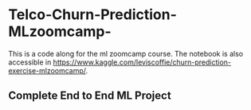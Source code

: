 # Telco-Churn-Prediction-MLzoomcamp-
This is a code along for the ml zoomcamp course. The notebook is also accessible in https://www.kaggle.com/leviscoffie/churn-prediction-exercise-mlzoomcamp/.


## Complete End to End ML Project